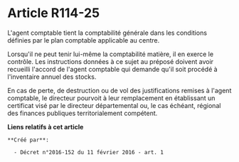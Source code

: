 # Article R114-25

L'agent comptable tient la comptabilité générale dans les conditions définies par le plan comptable applicable au centre. 

Lorsqu'il ne peut tenir lui-même la comptabilité matière, il en exerce le contrôle. Les instructions données à ce sujet au
préposé doivent avoir recueilli l'accord de l'agent comptable qui demande qu'il soit procédé à l'inventaire annuel des
stocks. 

En cas de perte, de destruction ou de vol des justifications remises à l'agent comptable, le directeur pourvoit à leur
remplacement en établissant un certificat visé par le directeur départemental ou, le cas échéant, régional des finances
publiques territorialement compétent.

**Liens relatifs à cet article**

	**Créé par**:

	  - Décret n°2016-152 du 11 février 2016 - art. 1
